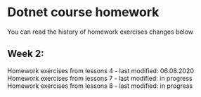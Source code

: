 # Dotnet course homework
You can read the history of homework exercises changes below 
## Week 2:
Homework exercises from lessons 4 - last modified: 06.08.2020 </br>
Homework exercises from lessons 7 - last modified: in progress </br>
Homework exercises from lessons 8 - last modified: in progress </br>
